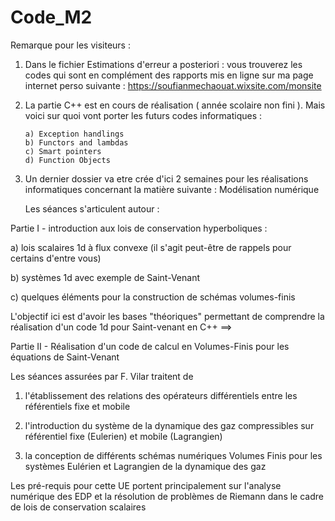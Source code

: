 # Code_M2
 
Remarque pour les visiteurs : 
 
1) Dans le fichier Estimations d'erreur a posteriori : vous trouverez les codes qui sont en complément des rapports mis en ligne sur ma page internet perso suivante : https://soufianmechaouat.wixsite.com/monsite

2) La partie C++ est en cours de réalisation ( année scolaire non fini ). Mais voici sur quoi vont porter les futurs codes informatiques :

       a) Exception handlings
       b) Functors and lambdas
       c) Smart pointers
       d) Function Objects

3) Un dernier dossier va etre crée d'ici 2 semaines pour les réalisations informatiques concernant la matière suivante : Modélisation numérique
 
   Les séances s'articulent autour :
  
  
Partie I - introduction aux lois de conservation hyperboliques :

 a) lois scalaires 1d à flux convexe (il s'agit peut-être de rappels pour certains d'entre vous) 

 b) systèmes 1d avec exemple de Saint-Venant 

  c) quelques éléments pour la construction de schémas volumes-finis 

L'objectif ici est d'avoir les bases "théoriques" permettant de comprendre la réalisation d'un code 1d pour Saint-venant en C++ ==>

Partie II -  Réalisation d'un code de calcul en Volumes-Finis pour les équations de Saint-Venant

Les séances assurées par F. Vilar traitent de

1) l'établissement des relations des opérateurs différentiels entre les référentiels fixe et mobile

2) l'introduction du système de la dynamique des gaz compressibles sur référentiel fixe (Eulerien) et mobile (Lagrangien)

3) la conception de différents schémas numériques Volumes Finis pour les systèmes Eulérien et Lagrangien de la dynamique des gaz

Les pré-requis pour cette UE portent principalement sur l'analyse numérique des EDP et la résolution de problèmes de Riemann dans le cadre de lois de conservation scalaires
